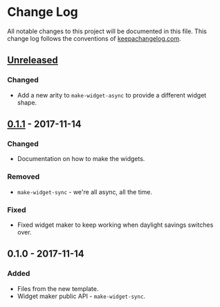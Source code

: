 # Change Log
All notable changes to this project will be documented in this file. This change log follows the conventions of [keepachangelog.com](http://keepachangelog.com/).

## [Unreleased]
### Changed
- Add a new arity to `make-widget-async` to provide a different widget shape.

## [0.1.1] - 2017-11-14
### Changed
- Documentation on how to make the widgets.

### Removed
- `make-widget-sync` - we're all async, all the time.

### Fixed
- Fixed widget maker to keep working when daylight savings switches over.

## 0.1.0 - 2017-11-14
### Added
- Files from the new template.
- Widget maker public API - `make-widget-sync`.

[Unreleased]: https://github.com/your-name/ted-mysql-migrations/compare/0.1.1...HEAD
[0.1.1]: https://github.com/your-name/ted-mysql-migrations/compare/0.1.0...0.1.1
